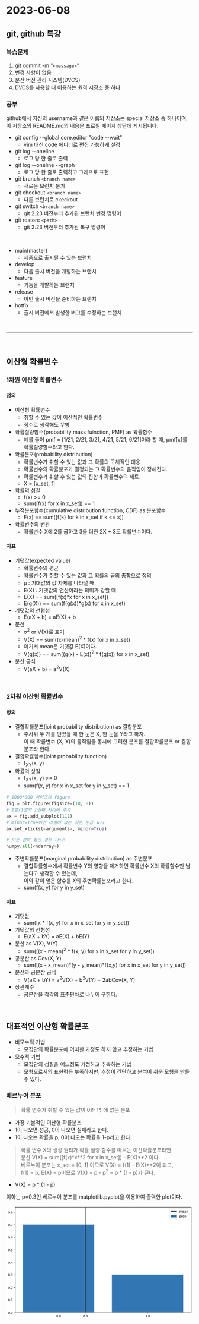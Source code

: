 # 2023-06-08

## git, github 특강

### 복습문제
1. git commit -m "`<message>`"
2. 변경 사항이 없음
3. 분산 버전 관리 시스템(DVCS)
4. DVCS를 사용할 때 이용하는 원격 저장소 중 하나

### 공부
github에서 자신의 username과 같은 이름의 저장소는 special 저장소 중 하나이며,<br/>이 저장소의 README.md의 내용은 프로필 페이지 상단에 게시됩니다.

* git config --global core.editor "code --wait"
  * vim 대신 code 에디터로 편집 가능하게 설정
* git log --oneline
  * 로그 당 한 줄로 출력
* git log --oneline --graph
  * 로그 당 한 줄로 출력하고 그래프로 표현
* git branch `<branch name>`
  * 새로운 브런치 분기
* git checkout `<branch name>`
  * 다른 브런치로 ckeckout
* git switch `<branch name>`
  * git 2.23 버전부터 추가된 브런치 변경 명령어
* git restore `<path>`
  * git 2.23 버전부터 추가된 복구 명령어

<br/>

* main(master)
  * 제품으로 출시될 수 있는 브랜치
* develop
  * 다음 출시 버전을 개발하는 브랜치
* feature
  * 기능을 개발하는 브랜치
* release
  * 이번 출시 버전을 준비하는 브랜치
* hotfix
  * 출시 버전에서 발생한 버그를 수정하는 브랜치

<br/>

---

<br/>

## 이산형 확률변수

### 1차원 이산형 확률변수

#### **정의**
* 이산형 확률변수
  * 취할 수 있는 값이 이산적인 확률변수
  * 정수로 생각해도 무방
* 확률질량함수(probability mass fuinction, PMF) as 확률함수
  * 예를 들어 pmf = [1/21, 2/21, 3/21, 4/21, 5/21, 6/21]이라 할 때, pmf[x]를 확률질량함수라고 한다.
* 확률분포(probability distribution)
  * 확률변수가 취할 수 있는 값과 그 확률의 구체적인 대응
  * 확률변수의 확률분포가 결정되는 그 확률변수의 움직임이 정해진다.
  * 확률변수가 취할 수 있는 값의 집합과 확률변수의 세트.
  * X = [x_set, f]
* 확률의 성질
  * f(x) >= 0
  * sum([f(x) for x in x_set]) == 1
* 누적분포함수(cumulative distribution function, CDF) as 분포함수
  * F(x) == sum([f(k) for k in x_set if k <= x])
* 확률변수의 변환
  *  확률변수 X에 2를 곱하고 3을 더한 2X + 3도 확률변수이다.

#### **지표**
* 기댓값(expected value)
  * 확률변수의 평균
  * 확률변수가 취할 수 있는 값과 그 확률의 곱의 총합으로 정의
  * μ : 기대값의 값 자체를 나타낼 때.
  * E(X) : 기댓값의 연산이라는 의미가 강할 때
  * E(X) == sum([f(x)*x for x in x_set])
  * E(g(X)) == sum(f(g(x))*g(x) for x in x_set)
* 기댓값의 선형성
  * E(aX + b) = aE(X) + b
* 분산
  * σ<sup>2</sup> or V(X)로 표기
  * V(X) == sum((x-mean)<sup>2</sup> * f(x) for x in x_set)
  * 여기서 mean은 기댓값 E(X)이다.
  * V(g(x)) == sum((g(x) - E(x))<sup>2</sup> * f(g(x)) for x in x_set)
* 분산 공식
  * V(aX + b) = a<sup>2</sup>V(X)

<br/>

### 2차원 이산형 확률변수

#### **정의**
* 결합확률분포(joint probability distribution) as 결합분포
  * 주사위 두 개를 던졌을 때 한 눈은 X, 한 눈을 Y라고 하자. <br/>이 때 확률변수 (X, Y)의 움직임을 동시에 고려한 분포를 결합확률분포 or 결합분포라 한다.
* 결합확률함수(joint probability function)
  * f<sub>XY</sub>(x, y)
* 확률의 성질
  * f<sub>XY</sub>(x, y) >= 0
  * sum(f(x, y) for x in x_set for y in y_set) == 1
```python
# 1000*800 사이즈의 figure
fig = plt.figure(figsize=(10, 8))
# 1행x1열의 1번째 자리에 추가
ax = fig.add_subplot(111)
# minor=True이면 라벨이 없는 작은 눈금 표시.
ax.set_xticks(<arguments>, minor=True)
```
```python
# 모든 값이 참인 경우 True
numpy.all(<ndarray>)
```
* 주변확률분포(marginal probability distribution) as 주변분포
  * 결합확률함수에서 확률변수 Y의 영향을 제거하면 확률변수 X의 확률함수만 남는다고 생각할 수 있는데, <br/>이와 같이 얻은 함수를 X의 주변확률분포라고 한다.
  * sum(f(x, y) for y in y_set)

#### **지표**
* 기댓값
  * sum([x * f(x, y) for x in x_set for y in y_set])
* 기댓값의 선형성
  * E(aX + bY) = aE(X) + bE(Y)
* 분산 as V(X), V(Y)
  * sum([(x - mean)<sup>2</sup> * f(x, y) for x in x_set for y in y_set])
* 공분산 as Cov(X, Y)
  * sum([(x - x_mean)*(y - y_mean)*f(x,y) for x in x_set for y in y_set])
* 분산과 공분산 공식
  * V(aX + bY) = a<sup>2</sup>V(X) + b<sup>2</sup>V(Y) + 2abCov(X, Y)
* 상관계수
  * 공분산을 각각의 표준편차로 나누어 구한다.

<br/>

## 대표적인 이산형 확률분포
* 비모수적 기법
  * 모집단의 확률분포에 어떠한 가정도 하지 않고 추정하는 기법
* 모수적 기법
  * 모집단의 성질을 어느정도 가정하고 추측하는 기법
  * 모형으로서의 표현력은 부족하지만, 추정이 간단하고 분석이 쉬운 모형을 만들 수 있다.
### 베르누이 분포
> 확률 변수가 취할 수 있는 값이 0과 1밖에 없는 분포

* 가장 기본적인 이산형 확률분포
* 1이 나오면 성공, 0이 나오면 실패라고 한다.
* 1이 나오는 확률을 p, 0이 나오는 확률을 1-p라고 한다.

> 확률 변수 X의 생성 원리가 확률 질량 함수를 따르는 이산확률분포라면<br/>
> 분산 V(X) = sum([f(x)*x**2 for x in x_set]) - E(X)**2 이다.<br/>
> 베르누이 분포는 x_set = [0, 1] 이므로 V(X) = f(1) - E(X)**2이 되고,<br/>
> f(1) = p, E(X) = p이므로 V(X) = p - p<sup>2</sup> = p * (1 - p)가 된다.
* V(X) = p * (1 - p)

이하는 p=0.3인 베르누이 분포를 matplotlib.pyplot을 이용하여 출력한 plot이다.
 
 ![bern_plot](./bern_plot.jpg)